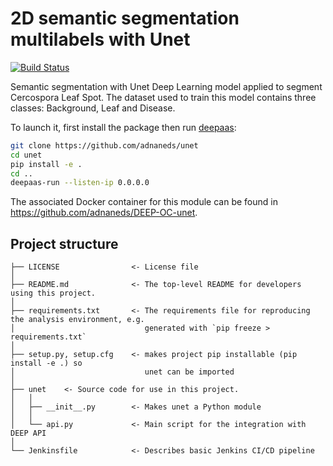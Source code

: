 # 2D semantic segmentation multilabels with Unet
[![Build Status](https://jenkins.indigo-datacloud.eu/buildStatus/icon?job=Pipeline-as-code/DEEP-OC-org/unet/master)](https://jenkins.indigo-datacloud.eu/job/Pipeline-as-code/job/DEEP-OC-org/job/unet/job/master)

Semantic segmentation with Unet Deep Learning model applied to segment Cercospora Leaf Spot. The dataset used to train this model contains three classes: Background, Leaf and Disease.

To launch it, first install the package then run [deepaas](https://github.com/indigo-dc/DEEPaaS):
```bash
git clone https://github.com/adnaneds/unet
cd unet
pip install -e .
cd ..
deepaas-run --listen-ip 0.0.0.0
```
The associated Docker container for this module can be found in https://github.com/adnaneds/DEEP-OC-unet.

## Project structure
```
├── LICENSE                <- License file
│
├── README.md              <- The top-level README for developers using this project.
│
├── requirements.txt       <- The requirements file for reproducing the analysis environment, e.g.
│                             generated with `pip freeze > requirements.txt`
│
├── setup.py, setup.cfg    <- makes project pip installable (pip install -e .) so
│                             unet can be imported
│
├── unet    <- Source code for use in this project.
│   │
│   ├── __init__.py        <- Makes unet a Python module
│   │
│   └── api.py             <- Main script for the integration with DEEP API
│
└── Jenkinsfile            <- Describes basic Jenkins CI/CD pipeline
```

